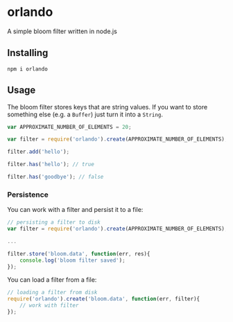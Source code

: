 # orlando
A simple bloom filter written in node.js

## Installing
```
npm i orlando
```

## Usage
The bloom filter stores keys that are string values. If you want to store something else (e.g. a `Buffer`) just turn it into a `String`. 
```js
var APPROXIMATE_NUMBER_OF_ELEMENTS = 20;

var filter = require('orlando').create(APPROXIMATE_NUMBER_OF_ELEMENTS);

filter.add('hello');

filter.has('hello'); // true

filter.has('goodbye'); // false
```

### Persistence
You can work with a filter and persist it to a file:
```js
// persisting a filter to disk
var filter = require('orlando').create(APPROXIMATE_NUMBER_OF_ELEMENTS);

...

filter.store('bloom.data', function(err, res){
    console.log('bloom filter saved');
});
```

You can load a filter from a file:
```js
// loading a filter from disk
require('orlando').create('bloom.data', function(err, filter){
    // work with filter
});
```

